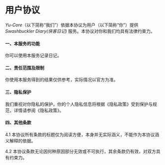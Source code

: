 ﻿# 用户协议

_Yu-Core_（以下简称“我们”）依据本协议为用户（以下简称“你”）提供 _Swashbuckler Diary(侠客日记)_ 服务。本协议对你和我们均具有法律约束力。

#### 一、本服务的功能

你可以使用本服务记录日记。

#### 二、责任范围及限制

你使用本服务得到的结果仅供参考，实际情况以官方为准。

#### 三、隐私保护

我们重视对你隐私的保护，你的个人隐私信息将根据《隐私政策》受到保护与规范，详情请参阅《隐私政策》。

#### 四、其他条款

4.1 本协议所有条款的标题仅为阅读方便，本身并无实际涵义，不能作为本协议涵义解释的依据。

4.2 本协议条款无论因何种原因部分无效或不可执行，其余条款仍有效，对双方具有约束力。
